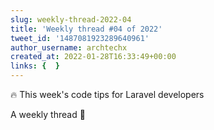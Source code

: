 ```yaml
---
slug: weekly-thread-2022-04
title: 'Weekly thread #04 of 2022'
tweet_id: '1487081923289640961'
author_username: archtechx
created_at: 2022-01-28T16:33:49+00:00
links: {  }
---
```

🔥 This week's code tips for Laravel developers

A weekly thread 🧵